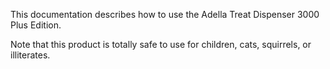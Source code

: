 This documentation describes how to use the Adella Treat Dispenser 3000 Plus Edition.

Note that this product is totally safe to use for children, cats, squirrels, or illiterates.
